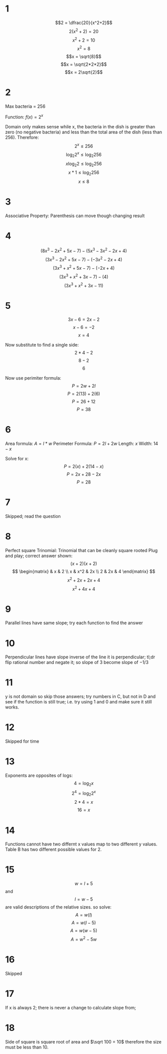 # 1
$$2 = \dfrac{20}{x^2+2}$$
$$2(x^2+2) = 20$$
$$x^2+2 = 10$$
$$x^2 = 8$$
$$x = \sqrt{8}$$
$$x = \sqrt{2*2*2}$$
$$x = 2\sqrt{2}$$

# 2
Max bacteria = 256

Function: $f(x) = 2^x$

Domain only makes sense while x, the bacteria in the dish is greater than zero (no negative bacteria) and less than the total area of the dish (less than 256).
Therefore:
$$2^x \leq 256$$
$$\log_2 {2^x} \leq \log_2 256$$
$$x \log_2 {2} \leq \log_2 256$$
$$x * 1 \leq \log_2 256$$
$$x \leq 8$$

# 3
Associative Property: Parenthesis can move though changing result

# 4
$$(8x^3 - 2x^2 + 5x -7) - (5x^3 -3x^2 -2x + 4)$$
$$(3x^3 - 2x^2 + 5x -7) - (-3x^2 -2x + 4)$$
$$(3x^3 + x^2 + 5x -7) - (-2x + 4)$$
$$(3x^3 + x^2 + 3x -7) - (4)$$
$$(3x^3 + x^2 + 3x - 11)$$
# 5
$$3x - 6 = 2x -2$$
$$x - 6 = -2$$
$$x = 4$$

Now substitute to find a single side:
$$2 * 4  -2 $$
$$8 -2$$
$$6$$

Now use perimiter formula:
$$P = 2w + 2l$$
$$P = 2 (13) + 2 (6)$$
$$P = 26 + 12$$
$$P = 38$$

# 6
Area formula: $A = l*w$
Perimeter Formula: $P = 2l + 2w$
Length: $x$
Width: $14 -x$

Solve for x:
$$P = 2(x) + 2(14 - x)$$
$$P = 2x + 28 - 2x$$
$$P = 28$$


# 7
Skipped; read the question
# 8 
Perfect square Trinomial: Trinomial that can be cleanly square rooted
Plug and play; correct answer shown:
$$(x+2)(x+2)$$
$$
\begin{matrix}
& x & 2 \\
x & x^2 & 2x \\
2 & 2x & 4
\end{matrix}
$$
$$x^2 + 2x + 2x + 4$$
$$x^2 + 4x + 4$$

# 9
Parallel lines have same slope; try each function to find the answer

# 10
Perpendicular lines have slope inverse of the line it is perpendicular; tl;dr flip rational number and negate it;
so slope of 3 become slope of $-1/3$

# 11
y is not domain so skip those answers;
try numbers in C, but not in D and see if the function is still true;
i.e. try using 1 and 0 and make sure it still works.
# 12
Skipped for time
# 13
Exponents are opposites of logs:
$$4 = \log_2 x$$
$$2^4 = \log_2 2^x$$
$$2*4 = x$$
$$16 = x$$
# 14
Functions cannot have two differnt x values map to two different y values.  Table B has two different possible values for 2.
# 15
$$w = l +5$$
and
$$l = w -5$$
are valid descriptions of the relative sizes.
so solve:
$$A = w(l)$$
$$A = w(l -5)$$
$$A = w(w -5)$$
$$A = w^2 -5w$$

# 16
Skipped
# 17
If x is always 2; there is never a change to calculate slope from;
# 18
Side of square is square root of area and $\sqrt 100 = 10$ therefore the size must be less than 10.

